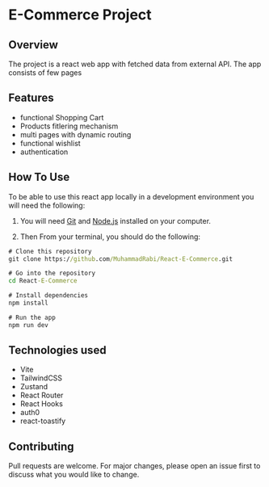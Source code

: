 # E-Commerce Project

## Overview

The project is a react web app with fetched data from external API.
The app consists of few pages

## Features

- functional Shopping Cart
- Products fitlering mechanism
- multi pages with dynamic routing
- functional wishlist
- authentication

## How To Use

To be able to use this react app locally in a development environment you will need the following:

1. You will need [Git](https://git-scm.com) and [Node.js](https://nodejs.org/en/download/) installed on your computer.

2. Then From your terminal, you should do the following:

```cmd
# Clone this repository
git clone https://github.com/MuhammadRabi/React-E-Commerce.git

# Go into the repository
cd React-E-Commerce

# Install dependencies
npm install

# Run the app
npm run dev
```

## Technologies used

- Vite
- TailwindCSS
- Zustand
- React Router
- React Hooks
- auth0
- react-toastify


## Contributing

Pull requests are welcome. For major changes, please open an issue first
to discuss what you would like to change.
